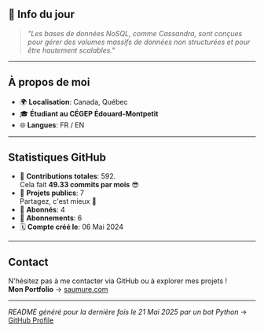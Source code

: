 

## 💭 Info du jour
> *"Les bases de données NoSQL, comme Cassandra, sont conçues pour gérer des volumes massifs de données non structurées et pour être hautement scalables."*

---

## À propos de moi
- 🌍 **Localisation**: Canada, Québec
- 🎓 **Étudiant au CÉGEP Édouard-Montpetit**
- 🌐 **Langues**: FR / EN

---

## Statistiques GitHub
- 🧮 **Contributions totales**: 592.  
  Cela fait **49.33 commits par mois** 😎
- 📂 **Projets publics**: 7  
  Partagez, c'est mieux 🤝
- 👥 **Abonnés**: 4
- 👀 **Abonnements**: 6
- 🗓️ **Compte créé le**: 06 Mai 2024

---

## Contact
N'hésitez pas à me contacter via GitHub ou à explorer mes projets !  
**Mon Portfolio** -> [saumure.com](https://saumure.com)

---

*README généré pour la dernière fois le 21 Mai 2025 par un bot Python* -> [GitHub Profile](https://github.com/HenriSaumure/HenriSaumure)
